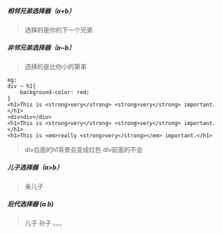 ##### 相邻兄弟选择器（a+b）
> 选择的是你的下一个兄弟
##### 非邻兄弟选择器（a~b）
> 选择的是比你小的第弟
```
eg:
div ~ h1{
	background-color: red;
}
<h1>This is <strong>very</strong> <strong>very</strong> important.</h1>
<div>div</div>
<h1>This is <strong>very</strong> <strong>very</strong> important.</h1>
<h1>This is <em>really <strong>very</strong></em> important.</h1>
```
> div后面的h1背景会变成红色 div前面的不会

##### 儿子选择器（a>b）
> 亲儿子
##### 后代选择器 (a b)
> 儿子 孙子 。。。
